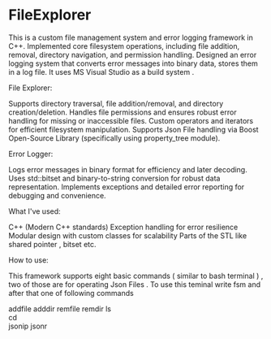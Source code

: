 # FileExplorer

This is a custom file management system and error logging framework in C++.
Implemented core filesystem operations, including file addition, removal, directory navigation, and permission handling.
Designed an error logging system that converts error messages into binary data, stores them in a log file.
It uses MS Visual Studio as a build system .

File Explorer:

  Supports directory traversal, file addition/removal, and directory creation/deletion.
  Handles file permissions and ensures robust error handling for missing or inaccessible files.
  Custom operators and iterators for efficient filesystem manipulation.
  Supports Json File handling via Boost Open-Source Library (specifically using property_tree module).

Error Logger:

  Logs error messages in binary format for efficiency and later decoding.
  Uses std::bitset and binary-to-string conversion for robust data representation.
  Implements exceptions and detailed error reporting for debugging and convenience.

What I've used:

  C++ (Modern C++ standards)
  Exception handling for error resilience
  Modular design with custom classes for scalability
  Parts of the STL like shared pointer , bitset etc. 

How to use:

  This framework supports eight basic commands ( similar to bash terminal ) , two of those are for operating Json Files . 
  To use this teminal write fsm and after that one of following commands 
  
  addfile
  adddir 
  remfile
  remdir
  ls  
  cd  
  jsonip 
  jsonr 

